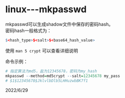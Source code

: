 # linux---mkpasswd

mkpasswd可以生成shadow文件中保存的密码hash。  
密码hash一般格式为：  
```r
$<hash_type>$<salt>$<base64_hash_value>
```
使用 `man 5 crypt` 可以查看详细说明  

命令示例：  
```r
# 指定算法为md5，盐为12345678，密码为my_hash
mkpasswd --method=md5crypt --salt=12345678 my_pass
# $1$12345678$JklvlbDlb5LHHuzwbBK7f1
```


2022/6/29  
